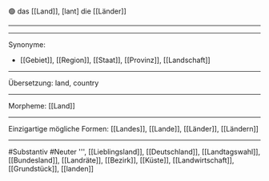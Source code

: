🟢 das [[Land]], [lant]
die [[Länder]]


---


---
Synonyme:
- [[Gebiet]], [[Region]], [[Staat]], [[Provinz]], [[Landschaft]]

---
Übersetzung: land, country

---
Morpheme:
[[Land]]

---
Einzigartige mögliche Formen: [[Landes]], [[Lande]], [[Länder]], [[Ländern]]

---
#Substantiv #Neuter
''', [[Lieblingsland]], [[Deutschland]], [[Landtagswahl]], [[Bundesland]], [[Landräte]], [[Bezirk]], [[Küste]], [[Landwirtschaft]], [[Grundstück]], [[landen]]